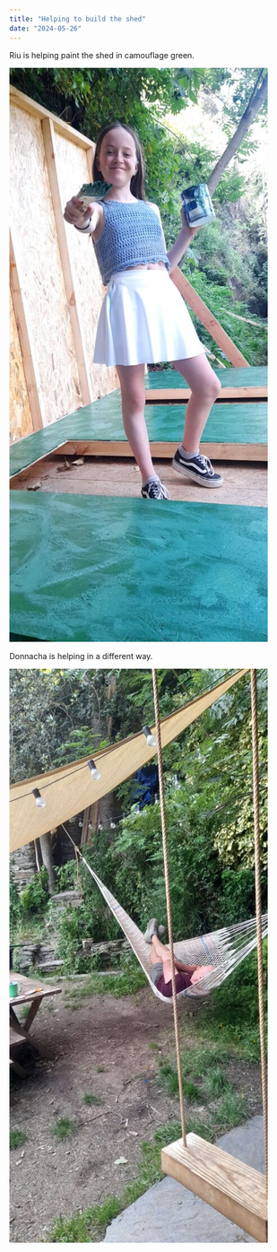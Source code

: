 ```yaml
---
title: "Helping to build the shed"
date: "2024-05-26"
---
```


Riu is helping paint the shed in camouflage green.

![](images/20240526_1623111477583435309844321-461x1024.jpg)

Donnacha is helping in a different way.

![](images/20240526_1638286514067597148365752-461x1024.jpg)
